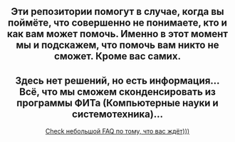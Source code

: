 <div id="header" align="center">
  <h2>
    Эти репозитории помогут в случае, когда вы поймёте, что совершенно не понимаете, кто и как вам может помочь. Именно в этот момент мы и подскажем, что помочь вам никто не сможет. Кроме вас самих.
  </h2>
  <h2>
    Здесь нет решений, но есть информация... Всё, что мы сможем сконденсировать из программы ФИТа (Компьютерные науки и системотехника)... 
  </h2>
</div>

<header>
  <a href="https://github.com/dead-seeds/FAQ">Check небольшой FAQ по тому, что вас ждёт)))</a>
</header>
